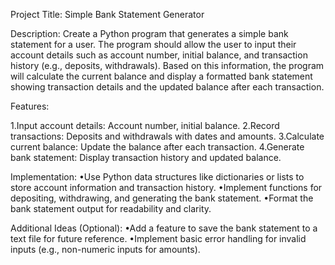 Project Title: Simple Bank Statement Generator

Description:
Create a Python program that generates a simple bank statement for a user. The program should allow the user to input their account details such as account number, initial balance, and transaction history (e.g., deposits, withdrawals). Based on this information, the program will calculate the current balance and display a formatted bank statement showing transaction details and the updated balance after each transaction.

Features:

1.Input account details: Account number, initial balance.
2.Record transactions: Deposits and withdrawals with dates and amounts.
3.Calculate current balance: Update the balance after each transaction.
4.Generate bank statement: Display transaction history and updated balance.

Implementation:
•Use Python data structures like dictionaries or lists to store account information and transaction history.
•Implement functions for depositing, withdrawing, and generating the bank statement.
•Format the bank statement output for readability and clarity.

Additional Ideas (Optional):
•Add a feature to save the bank statement to a text file for future reference.
•Implement basic error handling for invalid inputs (e.g., non-numeric inputs for amounts).

